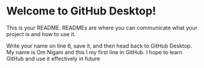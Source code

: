 # Welcome to GitHub Desktop!

This is your README. READMEs are where you can communicate what your project is and how to use it.

Write your name on line 6, save it, and then head back to GitHub Desktop.
My name is Om Nigam and this I my first line in GitHub. I hope to learn GitHub and use it effectively in future 